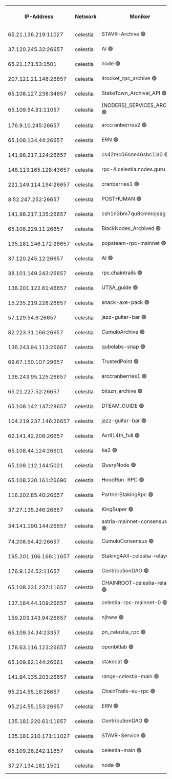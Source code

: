 


<table><tr><th>IP-Address</th><th>Network</th><th>Moniker</th><th>Latest Block Height</th><th>Earliest Block Height</th><th>Catching Up</th><th>Tx Index</th><th>Voting Power</th><th>Version</th><th>Scan Time</th></tr><tr><td>65.21.136.219:11027</td><td>celestia</td><td>STAVR-Archive 🟢</td><td>2842256</td><td>1</td><td>False</td><td>on</td><td>0</td><td>2.3.1</td><td>2024-11-21T19:32:49.000664478UTC</td></tr><tr><td>37.120.245.32:26657</td><td>celestia</td><td>AI 🟢</td><td>2842256</td><td>1</td><td>False</td><td>off</td><td>0</td><td>2.3.1</td><td>2024-11-21T19:32:49.467459968UTC</td></tr><tr><td>65.21.171.53:1501</td><td>celestia</td><td>node 🟢</td><td>2842256</td><td>1</td><td>False</td><td>on</td><td>0</td><td>2.3.1</td><td>2024-11-21T19:32:49.981699766UTC</td></tr><tr><td>207.121.21.148:26657</td><td>celestia</td><td>itrocket_rpc_archive 🟢</td><td>2842259</td><td>1</td><td>False</td><td>on</td><td>0</td><td>2.3.1</td><td>2024-11-21T19:33:24.306248453UTC</td></tr><tr><td>65.108.127.238:34657</td><td>celestia</td><td>StakeTown_Archival_API 🟢</td><td>2842259</td><td>1</td><td>False</td><td>on</td><td>0</td><td>2.3.1</td><td>2024-11-21T19:33:30.987545950UTC</td></tr><tr><td>65.109.54.91:11057</td><td>celestia</td><td>[NODERS]_SERVICES_ARCHIVE 🟢</td><td>2842261</td><td>1</td><td>False</td><td>on</td><td>0</td><td>2.3.1</td><td>2024-11-21T19:33:54.354476345UTC</td></tr><tr><td>176.9.10.245:26657</td><td>celestia</td><td>arccranberries2 🟢</td><td>2842263</td><td>1</td><td>False</td><td>on</td><td>0</td><td>2.3.1</td><td>2024-11-21T19:34:13.685483819UTC</td></tr><tr><td>65.108.134.44:26657</td><td>celestia</td><td>ERN 🟢</td><td>2842263</td><td>1</td><td>False</td><td>on</td><td>0</td><td>2.3.1</td><td>2024-11-21T19:34:14.176733796UTC</td></tr><tr><td>141.98.217.124:26657</td><td>celestia</td><td>cs42mc06sne46sbc1ia0 🟢</td><td>2842263</td><td>1</td><td>False</td><td>on</td><td>0</td><td>2.3.1</td><td>2024-11-21T19:34:17.112800141UTC</td></tr><tr><td>148.113.165.128:43657</td><td>celestia</td><td>rpc-4.celestia.nodes.guru 🟢</td><td>2842265</td><td>1</td><td>False</td><td>on</td><td>0</td><td>2.3.1</td><td>2024-11-21T19:34:38.871311215UTC</td></tr><tr><td>221.149.114.194:26657</td><td>celestia</td><td>cranberries1 🟢</td><td>2842266</td><td>1</td><td>False</td><td>on</td><td>0</td><td>2.3.1</td><td>2024-11-21T19:34:50.597555069UTC</td></tr><tr><td>8.52.247.252:26657</td><td>celestia</td><td>POSTHUMAN 🟢</td><td>2842270</td><td>1</td><td>False</td><td>on</td><td>0</td><td>2.3.1</td><td>2024-11-21T19:35:41.116746129UTC</td></tr><tr><td>141.98.217.135:26657</td><td>celestia</td><td>csh1n3bm7qu8cmmojeag 🟢</td><td>2842270</td><td>1</td><td>False</td><td>on</td><td>0</td><td>2.3.1</td><td>2024-11-21T19:35:41.541167507UTC</td></tr><tr><td>65.108.229.11:26657</td><td>celestia</td><td>BlackNodes_Archived 🟢</td><td>2842271</td><td>1</td><td>False</td><td>on</td><td>0</td><td>2.1.2</td><td>2024-11-21T19:35:48.609576260UTC</td></tr><tr><td>135.181.246.172:26657</td><td>celestia</td><td>popsteam-rpc-mainnet 🟢</td><td>2842274</td><td>1</td><td>False</td><td>on</td><td>0</td><td>2.3.1</td><td>2024-11-21T19:36:22.775337786UTC</td></tr><tr><td>37.120.245.12:26657</td><td>celestia</td><td>AI 🟢</td><td>2842274</td><td>1</td><td>False</td><td>off</td><td>0</td><td>2.3.1</td><td>2024-11-21T19:36:33.716413692UTC</td></tr><tr><td>38.101.149.243:26657</td><td>celestia</td><td>rpc.chaintrails 🟢</td><td>2842275</td><td>1</td><td>False</td><td>on</td><td>0</td><td>2.3.1</td><td>2024-11-21T19:36:41.769846267UTC</td></tr><tr><td>138.201.122.61:46657</td><td>celestia</td><td>UTSA_guide 🟢</td><td>2842277</td><td>1</td><td>False</td><td>on</td><td>0</td><td>2.3.1</td><td>2024-11-21T19:37:06.482662987UTC</td></tr><tr><td>15.235.219.228:26657</td><td>celestia</td><td>snack-axe-pack 🟢</td><td>2842277</td><td>1</td><td>False</td><td>off</td><td>0</td><td>2.1.2</td><td>2024-11-21T19:37:09.630707547UTC</td></tr><tr><td>57.129.54.6:26657</td><td>celestia</td><td>jazz-guitar-bar 🟢</td><td>2842278</td><td>1</td><td>False</td><td>off</td><td>0</td><td>2.1.2</td><td>2024-11-21T19:37:16.380738212UTC</td></tr><tr><td>82.223.31.166:26657</td><td>celestia</td><td>CumuloArchive 🟢</td><td>2842279</td><td>1</td><td>False</td><td>on</td><td>0</td><td>2.3.1</td><td>2024-11-21T19:37:23.080386113UTC</td></tr><tr><td>136.243.94.113:26667</td><td>celestia</td><td>qubelabs-snap 🟢</td><td>2842280</td><td>1</td><td>False</td><td>on</td><td>0</td><td>2.3.1</td><td>2024-11-21T19:37:41.187957683UTC</td></tr><tr><td>69.67.150.107:29657</td><td>celestia</td><td>TrustedPoint 🟢</td><td>2842281</td><td>1</td><td>False</td><td>on</td><td>0</td><td>2.3.1</td><td>2024-11-21T19:37:52.312692066UTC</td></tr><tr><td>136.243.95.125:26657</td><td>celestia</td><td>arccranberries1 🟢</td><td>2842285</td><td>1</td><td>False</td><td>on</td><td>0</td><td>2.3.1</td><td>2024-11-21T19:38:36.485408827UTC</td></tr><tr><td>65.21.227.52:26657</td><td>celestia</td><td>bitszn_archive 🟢</td><td>2842285</td><td>1</td><td>False</td><td>on</td><td>0</td><td>2.3.1</td><td>2024-11-21T19:38:41.662091252UTC</td></tr><tr><td>65.108.142.147:28657</td><td>celestia</td><td>DTEAM_GUIDE 🟢</td><td>2842290</td><td>1</td><td>False</td><td>on</td><td>0</td><td>2.3.1</td><td>2024-11-21T19:39:30.086079837UTC</td></tr><tr><td>104.219.237.146:26657</td><td>celestia</td><td>jazz-guitar-bar 🟢</td><td>2842290</td><td>1</td><td>False</td><td>off</td><td>0</td><td>2.1.2</td><td>2024-11-21T19:39:39.541693616UTC</td></tr><tr><td>62.141.42.208:26657</td><td>celestia</td><td>Avril14th_full 🟢</td><td>2842293</td><td>1</td><td>False</td><td>on</td><td>0</td><td>2.3.1</td><td>2024-11-21T19:40:14.941113668UTC</td></tr><tr><td>65.108.44.124:26601</td><td>celestia</td><td>tia2 🟢</td><td>2371494</td><td>339581</td><td>False</td><td>on</td><td>0</td><td>1.3.0</td><td>2024-11-21T19:33:04.797317736UTC</td></tr><tr><td>65.109.112.144:5021</td><td>celestia</td><td>QueryNode 🟢</td><td>2371494</td><td>1406226</td><td>False</td><td>off</td><td>0</td><td>1.7.0</td><td>2024-11-21T19:37:23.594994376UTC</td></tr><tr><td>65.108.230.161:26690</td><td>celestia</td><td>HoodRun-RPC 🟢</td><td>2371494</td><td>1537165</td><td>False</td><td>off</td><td>0</td><td>1.9.0</td><td>2024-11-21T19:39:36.721825058UTC</td></tr><tr><td>116.202.85.40:26657</td><td>celestia</td><td>PartnerStakingRpc 🟢</td><td>2371494</td><td>1588231</td><td>False</td><td>on</td><td>0</td><td>1.9.0</td><td>2024-11-21T19:33:05.084114744UTC</td></tr><tr><td>37.27.135.246:26657</td><td>celestia</td><td>KingSuper 🟢</td><td>2371494</td><td>1814358</td><td>False</td><td>off</td><td>0</td><td>1.3.0</td><td>2024-11-21T19:34:01.008998461UTC</td></tr><tr><td>34.141.190.144:26657</td><td>celestia</td><td>astria-mainnet-consensus-1 🟢</td><td>2842275</td><td>2371501</td><td>False</td><td>on</td><td>0</td><td>2.3.1</td><td>2024-11-21T19:36:34.284775541UTC</td></tr><tr><td>74.208.94.42:26657</td><td>celestia</td><td>CumuloConsensus 🟢</td><td>2842266</td><td>2384001</td><td>False</td><td>on</td><td>0</td><td>2.3.1</td><td>2024-11-21T19:34:53.435291879UTC</td></tr><tr><td>195.201.106.166:11657</td><td>celestia</td><td>Staking4All-celestia-relayer 🟢</td><td>2842294</td><td>2399575</td><td>False</td><td>off</td><td>0</td><td>2.1.2</td><td>2024-11-21T19:40:24.415709271UTC</td></tr><tr><td>176.9.124.52:11657</td><td>celestia</td><td>ContributionDAO 🟢</td><td>2842285</td><td>2419178</td><td>False</td><td>on</td><td>0</td><td>2.1.2</td><td>2024-11-21T19:38:38.909992342UTC</td></tr><tr><td>65.108.231.237:11657</td><td>celestia</td><td>CHAINROOT-celestia-relayer 🟢</td><td>2842263</td><td>2473086</td><td>False</td><td>on</td><td>0</td><td>2.1.2</td><td>2024-11-21T19:34:14.644689847UTC</td></tr><tr><td>137.184.44.109:26657</td><td>celestia</td><td>celestia-rpc-mainnet-0 🟢</td><td>2842276</td><td>2517150</td><td>False</td><td>on</td><td>0</td><td>2.3.1</td><td>2024-11-21T19:36:51.525576247UTC</td></tr><tr><td>159.203.143.94:26657</td><td>celestia</td><td>njhww 🟢</td><td>2842267</td><td>2721306</td><td>False</td><td>off</td><td>0</td><td>2.3.1</td><td>2024-11-21T19:35:02.431954599UTC</td></tr><tr><td>65.109.34.34:23357</td><td>celestia</td><td>pn_celestia_rpc 🟢</td><td>2842274</td><td>2721313</td><td>False</td><td>on</td><td>0</td><td>2.3.1</td><td>2024-11-21T19:36:22.299141028UTC</td></tr><tr><td>178.63.116.123:26657</td><td>celestia</td><td>openbitlab 🟢</td><td>2842258</td><td>2779765</td><td>False</td><td>on</td><td>0</td><td>2.3.1</td><td>2024-11-21T19:33:18.926726315UTC</td></tr><tr><td>65.109.82.144:26661</td><td>celestia</td><td>stakecat 🟢</td><td>2842276</td><td>2817001</td><td>False</td><td>on</td><td>0</td><td>2.1.2</td><td>2024-11-21T19:36:50.560608751UTC</td></tr><tr><td>141.94.135.203:26657</td><td>celestia</td><td>range-celestia-main 🟢</td><td>2842258</td><td>2825613</td><td>False</td><td>on</td><td>0</td><td>2.1.2</td><td>2024-11-21T19:33:08.097464290UTC</td></tr><tr><td>95.214.55.18:26657</td><td>celestia</td><td>ChainTrails-eu-rpc 🟢</td><td>2842293</td><td>2832001</td><td>False</td><td>on</td><td>0</td><td>2.3.1</td><td>2024-11-21T19:40:15.444360623UTC</td></tr><tr><td>95.214.55.153:26657</td><td>celestia</td><td>ERN 🟢</td><td>2842263</td><td>2832946</td><td>False</td><td>off</td><td>0</td><td>2.3.1</td><td>2024-11-21T19:34:21.581159035UTC</td></tr><tr><td>135.181.220.61:11657</td><td>celestia</td><td>ContributionDAO 🟢</td><td>2842270</td><td>2836905</td><td>False</td><td>off</td><td>0</td><td>2.1.2</td><td>2024-11-21T19:35:46.080014283UTC</td></tr><tr><td>135.181.210.171:11027</td><td>celestia</td><td>STAVR-Service 🟢</td><td>2842257</td><td>2838001</td><td>False</td><td>on</td><td>0</td><td>2.3.1</td><td>2024-11-21T19:33:05.667679055UTC</td></tr><tr><td>65.109.26.242:11657</td><td>celestia</td><td>celestia-main 🟢</td><td>2842279</td><td>2840559</td><td>False</td><td>on</td><td>0</td><td>2.3.1</td><td>2024-11-21T19:37:28.182031095UTC</td></tr><tr><td>37.27.134.181:1501</td><td>celestia</td><td>node 🟢</td><td>2842268</td><td>2840837</td><td>False</td><td>off</td><td>0</td><td>2.3.1</td><td>2024-11-21T19:35:17.505653264UTC</td></tr></table>